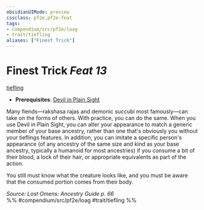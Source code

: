 ```yaml
---
obsidianUIMode: preview
cssclass: pf2e,pf2e-feat
tags:
- compendium/src/pf2e/loag
- trait/tiefling
aliases: ["Finest Trick"]
---
```

# Finest Trick  *Feat 13*  
[tiefling](/rules/traits/tiefling-b1.md)  

- **Prerequisites**: [Devil in Plain Sight](/compendium/feats/devil-in-plain-sight-loag.md)

Many fiends—rakshasa rajas and demonic succubi most famously—can take on the forms of others. With practice, you can do the same. When you use Devil in Plain Sight, you can alter your appearance to match a generic member of your base ancestry, rather than one that's obviously you without your tieflings features. In addition, you can imitate a specific person's appearance (of any ancestry of the same size and kind as your base ancestry, typically a humanoid for most ancestries) if you consume a bit of their blood, a lock of their hair, or appropriate equivalents as part of the action.

You still must know what the creature looks like, and you must be aware that the consumed portion comes from their body.

*Source: Lost Omens: Ancestry Guide p. 66*  
%% #compendium/src/pf2e/loag #trait/tiefling %%